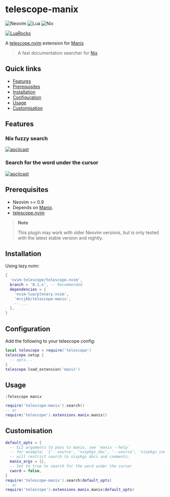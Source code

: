 # telescope-manix

![Neovim](https://img.shields.io/badge/NeoVim-%2357A143.svg?&style=for-the-badge&logo=neovim&logoColor=white)
![Lua](https://img.shields.io/badge/lua-%232C2D72.svg?style=for-the-badge&logo=lua&logoColor=white)
![Nix](https://img.shields.io/badge/nix-0175C2?style=for-the-badge&logo=NixOS&logoColor=white)

[![LuaRocks](https://img.shields.io/luarocks/v/MrcJkb/telescope-manix?style=for-the-badge&logo=lua&color=purple)](https://luarocks.org/modules/MrcJkb/telescope-manix)

A [telescope.nvim](https://github.com/nvim-telescope/telescope.nvim)
extension for [Manix](https://github.com/mlvzk/manix)

> A fast documentation searcher for [Nix](https://nixos.wiki/wiki/Overview_of_the_Nix_Language)

## Quick links

- [Features](#features)
- [Prerequisites](#prerequisites)
- [Installation](#installation)
- [Configuration](#configuration)
- [Usage](#usage)
- [Customisation](#customisation)

## Features

### Nix fuzzy search

[![asciicast](https://asciinema.org/a/t1rHXoElZtqW9lIhOamNG2xgu.svg)](https://asciinema.org/a/t1rHXoElZtqW9lIhOamNG2xgu)

### Search for the word under the cursor

[![asciicast](https://asciinema.org/a/6FyS0Bkp7bqSYLvY4OwvxzOF7.svg)](https://asciinema.org/a/6FyS0Bkp7bqSYLvY4OwvxzOF7)

## Prerequisites

- Neovim >= 0.9
- Depends on [Manix](https://github.com/mlvzk/manix).
- [telescope.nvim](https://github.com/nvim-telescope/telescope.nvim)

> **Note**
>
> This plugin may work with older Neovim versions,
> but is only tested with the latest stable version and nightly.

## Installation

Using lazy.nvim:

```lua
{
  'nvim-telescope/telescope.nvim',
  branch = '0.1.x', -- Recommended
  dependencies = {
    'nvim-lua/plenary.nvim',
    'mrcjkb/telescope-manix',
    -- ...
  },
}

```

## Configuration

Add the following to your telescope config:

```lua
local telescope = require('telescope')
telescope.setup {
  -- opts...
}
telescope.load_extension('manix')
```

## Usage

```vim
:Telescope manix
```

```lua
require('telescope-manix').search()
-- or
require('telescope').extensions.manix.manix()
```

## Customisation

```lua
default_opts = {
  -- CLI arguments to pass to manix, see `manix --help`
  -- for example: `{'--source', 'nixpkgs_doc', '--source', 'nixpkgs_comments'}`
  -- will restrict search to nixpkgs docs and comments.
  manix_args = {},
  -- Set to true to search for the word under the cursor
  cword = false,
}
require('telescope-manix').search(default_opts)
-- or
require('telescope').extensions.manix.manix(default_opts)
```
